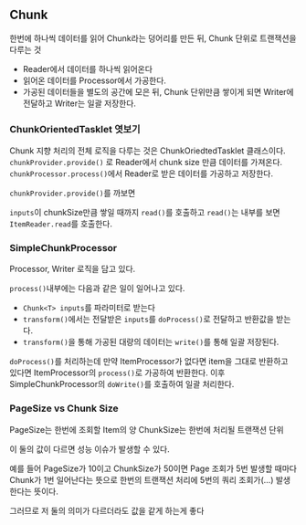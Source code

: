 ## Chunk

한번에 하나씩 데이터를 읽어 Chunk라는 덩어리를 만든 뒤, Chunk 단위로 트랜잭션을 다루는 것

* Reader에서 데이터를 하나씩 읽어온다
* 읽어온 데이터를 Processor에서 가공한다.
* 가공된 데이터들을 별도의 공간에 모은 뒤, Chunk 단위만큼 쌓이게 되면 Writer에 전달하고 Writer는 일괄 저장한다.

### ChunkOrientedTasklet 엿보기
Chunk 지향 처리의 전체 로직을 다루는 것은 ChunkOriedtedTasklet 클래스이다.
`chunkProvider.provide()` 로 Reader에서 chunk size 만큼 데이터를 가져온다.
`chunkProcessor.process()`에서 Reader로 받은 데이터를 가공하고 저장한다. 

`chunkProvider.provide()`를 까보면 

`inputs`이 chunkSize만큼 쌓일 때까지 `read()`를 호출하고
`read()`는 내부를 보면 `ItemReader.read`를 호출한다.

### SimpleChunkProcessor
Processor, Writer 로직을 담고 있다.

`process()`내부에는 다음과 같은 일이 일어나고 있다.
* `Chunk<T> inputs`를 파라미터로 받는다
* `transform()`에서는 전달받은 `inputs`를 `doProcess()`로 전달하고 반환값을 받는다.
* `transform()`을 통해 가공된 대량의 데이터는 `write()`를 통해 일괄 저장된다.

`doProcess()`를 처리하는데 만약 ItemProcessor가 없다면 item을 그대로 반환하고 있다면 ItemProcessor의 `process()`로 가공하여 반환한다.
이후 SimpleChunkProcessor의 `doWrite()`를 호출하여 일괄 처리한다.

### PageSize vs Chunk Size

PageSize는 한번에 조회할 Item의 양
ChunkSize는 한번에 처리될 트랜잭션 단위

이 둘의 값이 다르면 성능 이슈가 발생할 수 있다.

예를 들어 PageSize가 10이고 ChunkSize가 50이면 Page 조회가 5번 발생할 때마다 Chunk가 1번 일어난다는 뜻으로 
한번의 트랜잭션 처리에 5번의 쿼리 조회가(...) 발생한다는 뜻이다.

그러므로 저 둘의 의미가 다르더라도 값을 같게 하는게 좋다